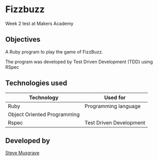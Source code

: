 # Fizzbuzz
Week 2 test at Makers Academy

## Objectives
A Ruby program to play the game of FizzBuzz.

The program was developed by Test Driven Development (TDD) using RSpec

## Technologies used
|Technology                 |Used for                        |
|---------------------------|--------------------------------|
|Ruby                       |Programming language            |
|Object Oriented Programming|  |
|Rspec                      |Test Driven Development  |


## Developed by

[Steve Musgrave]

[Steve Musgrave]:https://github.com/StephanMusgrave


